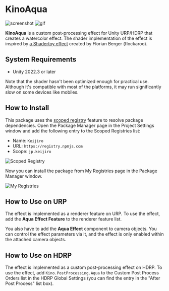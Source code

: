 KinoAqua
========

![screenshot](https://i.imgur.com/AqIJD8rl.jpg)
![gif](https://i.imgur.com/ZiZ0Avs.gif)

**KinoAqua** is a custom post-processing effect for Unity URP/HDRP that creates
a watercolor effect. The shader implementation of the effect is inspired by
[a Shadertoy effect] created by Florian Berger (flockaroo).

[a Shadertoy effect]: https://www.shadertoy.com/view/ltyGRV#

System Requirements
-------------------

- Unity 2022.3 or later

Note that the shader hasn't been optimized enough for practical use. Although
it's compatible with most of the platforms, it may run significantly slow on
some devices like mobiles.

How to Install
--------------

This package uses the [scoped registry] feature to resolve package
dependencies. Open the Package Manager page in the Project Settings window and
add the following entry to the Scoped Registries list:

- Name: `Keijiro`
- URL: `https://registry.npmjs.com`
- Scope: `jp.keijiro`

![Scoped Registry](https://user-images.githubusercontent.com/343936/162576797-ae39ee00-cb40-4312-aacd-3247077e7fa1.png)

Now you can install the package from My Registries page in the Package Manager
window.

![My Registries](https://user-images.githubusercontent.com/343936/162576825-4a9a443d-62f9-48d3-8a82-a3e80b486f04.png)

[scoped registry]: https://docs.unity3d.com/Manual/upm-scoped.html

How to Use on URP
-----------------

The effect is implemented as a renderer feature on URP. To use the effect, add
the **Aqua Effect Feature** to the renderer feature list.

You also have to add the **Aqua Effect** component to camera objects. You can
control the effect parameters via it, and the effect is only enabled within the
attached camera objects.

[renderer feature]:
  https://docs.unity3d.com/Packages/com.unity.render-pipelines.universal@12.0/manual/urp-renderer-feature.html

How to Use on HDRP
------------------

The effect is implemented as a custom post-processing effect on HDRP. To use
the effect, add `Kino.PostProcessing.Aqua` to the Custom Post Process Orders
list in the HDRP Global Settings (you can find the entry in the "After Post
Process" list box).
